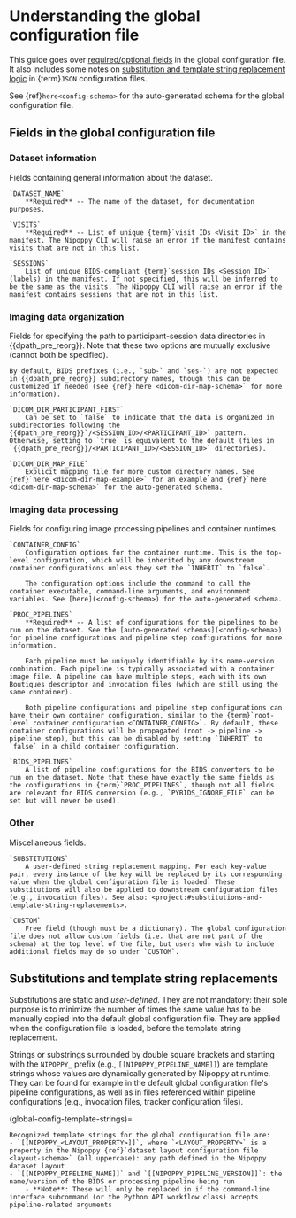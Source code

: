 # Understanding the global configuration file

This guide goes over [required/optional fields](#fields-in-the-global-configuration-file) in the global configuration file. It also includes some notes on [substitution and template string replacement logic](#substitutions-and-template-string-replacements) in {term}`JSON` configuration files.

See {ref}`here<config-schema>` for the auto-generated schema for the global configuration file.

## Fields in the global configuration file

### Dataset information

Fields containing general information about the dataset.

```{glossary}
`DATASET_NAME`
    **Required** -- The name of the dataset, for documentation purposes.

`VISITS`
    **Required** -- List of unique {term}`visit IDs <Visit ID>` in the manifest. The Nipoppy CLI will raise an error if the manifest contains visits that are not in this list.

`SESSIONS`
    List of unique BIDS-compliant {term}`session IDs <Session ID>` (labels) in the manifest. If not specified, this will be inferred to be the same as the visits. The Nipoppy CLI will raise an error if the manifest contains sessions that are not in this list.
```

### Imaging data organization

Fields for specifying the path to participant-session data directories in {{dpath_pre_reorg}}. Note that these two options are mutually exclusive (cannot both be specified).

```{note}
By default, BIDS prefixes (i.e., `sub-` and `ses-`) are not expected in {{dpath_pre_reorg}} subdirectory names, though this can be customized if needed (see {ref}`here <dicom-dir-map-schema>` for more information).
```

```{glossary}
`DICOM_DIR_PARTICIPANT_FIRST`
    Can be set to `false` to indicate that the data is organized in subdirectories following the {{dpath_pre_reorg}}`/<SESSION_ID>/<PARTICIPANT_ID>` pattern. Otherwise, setting to `true` is equivalent to the default (files in `{{dpath_pre_reorg}}/<PARTICIPANT_ID>/<SESSION_ID>` directories).

`DICOM_DIR_MAP_FILE`
    Explicit mapping file for more custom directory names. See {ref}`here <dicom-dir-map-example>` for an example and {ref}`here <dicom-dir-map-schema>` for the auto-generated schema.
```

### Imaging data processing

Fields for configuring image processing pipelines and container runtimes.

```{glossary}
`CONTAINER_CONFIG`
    Configuration options for the container runtime. This is the top-level configuration, which will be inherited by any downstream container configurations unless they set the `INHERIT` to `false`.

    The configuration options include the command to call the container executable, command-line arguments, and environment variables. See [here](<config-schema>) for the auto-generated schema.

`PROC_PIPELINES`
    **Required** -- A list of configurations for the pipelines to be run on the dataset. See the [auto-generated schemas](<config-schema>) for pipeline configurations and pipeline step configurations for more information.

    Each pipeline must be uniquely identifiable by its name-version combination. Each pipeline is typically associated with a container image file. A pipeline can have multiple steps, each with its own Boutiques descriptor and invocation files (which are still using the same container).

    Both pipeline configurations and pipeline step configurations can have their own container configuration, similar to the {term}`root-level container configuration <CONTAINER_CONFIG>`. By default, these container configurations will be propagated (root -> pipeline -> pipeline step), but this can be disabled by setting `INHERIT` to `false` in a child container configuration.

`BIDS_PIPELINES`
    A list of pipeline configurations for the BIDS converters to be run on the dataset. Note that these have exactly the same fields as the configurations in {term}`PROC_PIPELINES`, though not all fields are relevant for BIDS conversion (e.g., `PYBIDS_IGNORE_FILE` can be set but will never be used).
```

### Other

Miscellaneous fields.

```{glossary}
`SUBSTITUTIONS`
    A user-defined string replacement mapping. For each key-value pair, every instance of the key will be replaced by its corresponding value when the global configuration file is loaded. These substitutions will also be applied to downstream configuration files (e.g., invocation files). See also: <project:#substitutions-and-template-string-replacements>.

`CUSTOM`
    Free field (though must be a dictionary). The global configuration file does not allow custom fields (i.e. that are not part of the schema) at the top level of the file, but users who wish to include additional fields may do so under `CUSTOM`.
```

## Substitutions and template string replacements

Substitutions are static and *user-defined*. They are not mandatory: their sole purpose is to minimize the number of times the same value has to be manually copied into the default global configuration file. They are applied when the configuration file is loaded, before the template string replacement.

Strings or substrings surrounded by double square brackets and starting with the `NIPOPPY_` prefix (e.g., `[[NIPOPPY_PIPELINE_NAME]]`) are template strings whose values are dynamically generated by Nipoppy at runtime. They can be found for example in the default global configuration file's pipeline configurations, as well as in files referenced within pipeline configurations (e.g., invocation files, tracker configuration files).

(global-config-template-strings)=
```{note}
Recognized template strings for the global configuration file are:
- `[[NIPOPPY_<LAYOUT_PROPERTY>]]`, where `<LAYOUT_PROPERTY>` is a property in the Nipoppy {ref}`dataset layout configuration file <layout-schema>` (all uppercase): any path defined in the Nipoppy dataset layout
- `[[NIPOPPY_PIPELINE_NAME]]` and `[[NIPOPPY_PIPELINE_VERSION]]`: the name/version of the BIDS or processing pipeline being run
    - **Note**: These will only be replaced in if the command-line interface subcommand (or the Python API workflow class) accepts pipeline-related arguments
```
